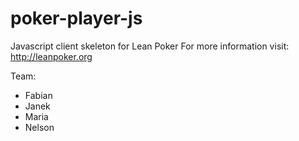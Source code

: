 poker-player-js
===============

Javascript client skeleton for Lean Poker For more information visit: http://leanpoker.org

Team:
- Fabian
- Janek
- Maria
- Nelson
